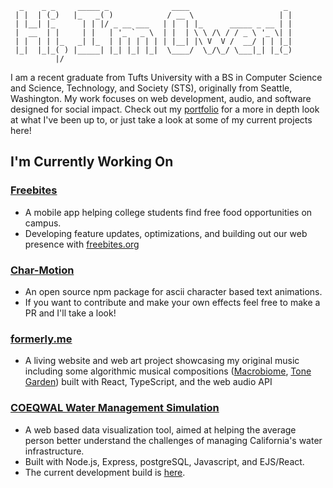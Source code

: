       _    _ _     _____ _              ____                     _ 
     | |  | (_)   |_   _( )            / __ \                   | |
     | |__| |_      | | |/ _ __ ___   | |  | |_      _____ _ __ | |
     |  __  | |     | |   | '_ ` _ \  | |  | \ \ /\ / / _ \ '_ \| |
     | |  | | |_   _| |_  | | | | | | | |__| |\ V  V /  __/ | | |_|
     |_|  |_|_( ) |_____| |_| |_| |_|  \____/  \_/\_/ \___|_| |_(_)
              |/                                                   
                                                                                                                                                                                  
I am a recent graduate from Tufts University with a BS in Computer Science and Science, Technology, and Society (STS), originally from Seattle, Washington. My work focuses on web development, audio, and software designed for social impact. Check out my [portfolio](https://owennjpr.github.io/portfolio/) for a more in depth look at what I've been up to, or just take a look at some of my current projects here!

## I'm Currently Working On
### [Freebites](https://www.freebites.org/)
- A mobile app helping college students find free food opportunities on campus.
- Developing feature updates, optimizations, and building out our web presence with [freebites.org](https://www.freebites.org/)

### [Char-Motion](https://github.com/owennjpr/char-motion)
- An open source npm package for ascii character based text animations.
- If you want to contribute and make your own effects feel free to make a PR and I'll take a look!

### [formerly.me](https://formerly.me/)
- A living website and web art project showcasing my original music including some algorithmic musical compositions ([Macrobiome](https://formerly.me/macrobiome), [Tone Garden](https://formerly.me/tonegarden)) built with React, TypeScript, and the web audio API

### [COEQWAL Water Management Simulation](https://github.com/owennjpr/COEQWAL-WebGame)
- A web based data visualization tool, aimed at helping the average person better understand the challenges of managing California's water infrastructure.
- Built with Node.js, Express, postgreSQL, Javascript, and EJS/React.
- The current development build is [here](https://cal-water-vis.vercel.app/).



<!--
### [PeakSynth](https://github.com/owennjpr/PeakSynth-Audio-Plugin)
- An audio plugin created with the JUCE framework, capable of interfacing with any Digital Audio Workstation.
- A mix between a synthesizer and a sampler that uses IIR filtering to "play" an audio file with MIDI.
- User MIDI input is converted into a series of peak filters at frequencies corresponding to the notes being played. Depending on the character of the audio file being used, this can lead to a variety of outcomes.

### [Owlhead](https://github.com/gmccar05/owlhead)
- An ongoing research project with the Tufts University Human Factors IDEA Lab.
- Experimenting with alterations to perception in VR, including field of view increase, and accelerated turning rate.
- This repository consists of virtual test environments in the Unity Game Engine where we record user experiences and performance.

### Other
#### [Shredasaurus](https://owennjpr.itch.io/shredasaurus)
- Unity game developed with a team of 5 for the DinoJam 4 game jam
- Rated 5th out of 26 submissions so you know its gotta be good
#### [Lumina (Unity Game)](https://github.com/owennjpr/Summer2023Game)
- Working with [asendlakowski](https://github.com/asendlakowski) to build a 3D first-person exploration and puzzle game in Unity which will begin playtesting shortly.
#### [Charity Search](https://github.com/owennjpr/JumboHack2024_CharitySearch)
- Simple website built for the Tufts JumboHack hackathon with the aim of connecting users to accredited charities.
-->

<!--
**owennjpr/owennjpr** is a ✨ _special_ ✨ repository because its `README.md` (this file) appears on your GitHub profile.

Here are some ideas to get you started:

- 🔭 I’m currently working on ...
- 🌱 I’m currently learning ...
- 👯 I’m looking to collaborate on ...
- 🤔 I’m looking for help with ...
- 💬 Ask me about ...
- 📫 How to reach me: ...
- 😄 Pronouns: ...
- ⚡ Fun fact: ...
-->
